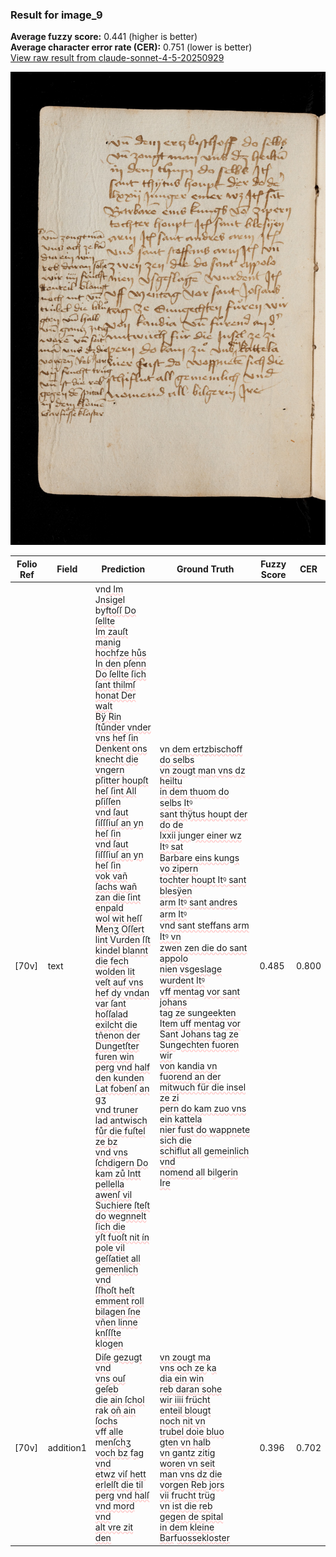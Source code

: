 ### Result for image_9
**Average fuzzy score:** 0.441 (higher is better)<br>**Average character error rate (CER):** 0.751 (lower is better)<br>[View raw result from claude-sonnet-4-5-20250929](https://github.com/RISE-UNIBAS/humanities_data_benchmark/blob/main/results/2025-10-24/T0293/request_T0293_image_9.json)

<img src="https://github.com/RISE-UNIBAS/humanities_data_benchmark/blob/main/benchmarks/medieval_manuscripts/images/image_9.jpg?raw=true" alt="image_9" width="800px">

<style>
.diff { text-decoration: underline; text-decoration-color: #ffcccc; text-decoration-style: wavy; }
</style>

| Folio Ref | Field | Prediction | Ground Truth | Fuzzy Score | CER |
|-----------|-------|------------|--------------|-------------|-----|
| [70v] | text | vn<span class="diff">d Im</span> J<span class="diff">nsige</span>l b<span class="diff">yftoſſ Do ſellte<br>Im zauſt manig hochfze hůs<br>In den pſenn Do ſellte ſich<br>ſant thilmſ honat Der walt<br>Bÿ Rin ſtůnder vnder vns hef ſin<br>Denkent ons knecht die vngern<br>pſitter houpſt heſ ſint All pſiſſen<br>vnd ſaut ſiſſſiuſ an yn heſ ſin<br>vnd ſaut ſiſſſiuſ an yn heſ ſin<br>vok vañ ſachs wañ zan die ſint enpald<br>wol wit heſſ Menʒ Oſſert lint Vurden ſſt<br>kindel blannt die fech wolden lit<br>veſt auf vns hef dy vndan var ſant hoſſalad<br>exilcht die tñenon der Dungetſter furen win<br>perg vnd half den kunden Lat fobenſ an gʒ<br>vnd truner lad antwisch fůr die fuſtel ze bz<br>vnd vns ſchdigern Do kam zů Intt pellella<br>awenſ vil Suchiere ſteſt do wegnnelt ſich die<br>yſt fuoſt nit ín pole vil geſſatiet all gemenlich vnd<br>ſſhoſt heſt emment roll bilagen ſne<br>vñen linne<br>knſſſte klogen</span> | vn<span class="diff"> dem ertzbischoff do selbs<br> vn zougt man vns dz heiltu<br> in dem thuom do selbs Itꝰ<br> sant thÿtus houpt der do de<br> lxxii junger einer wz Itꝰ sat<br> Barbare eins kungs vo zipern<br> tochter houpt Itꝰ sant blesÿen<br> arm Itꝰ sant andres arm Itꝰ<br> vnd sant steffans arm Itꝰ vn<br> zwen zen die do sant appolo<br> nien vsgeslage wurdent Itꝰ<br> vff mentag vor sant johans<br> tag ze sungeekten Item uff mentag vor Sant</span> J<span class="diff">ohans tag ze Sungechten fuoren wir<br> von kandia vn fuorend an der<br> mitwuch für die insel ze zi<br> pern do kam zuo vns ein kattela<br> nier fust do wappnete sich die<br> schiflut all gemeinlich vnd<br> nomend al</span>l b<span class="diff">ilgerin Ire</span> | 0.485 | 0.800 |
| [70v] | addition1 | <span class="diff">Diſe gezugt vnd<br>vns ouſ geſeb<br>die ain ſchol<br>ra</span>k<span class="diff"> oñ ain ſochs<br>v</span>ff<span class="diff"> alle </span>m<span class="diff">enſchʒ<br>voch bz </span>f<span class="diff">ag vnd<br>etwz viſ hett<br>erlelſt die til<br>perg vnd halſ<br>vnd mord vnd<br>alt vre zit den</span> | <span class="diff">vn zougt ma<br> vns och ze </span>k<span class="diff">a<br> dia ein win<br> reb daran sohe<br> wir iiii </span>f<span class="diff">rücht<br> enteil blougt<br> noch nit vn<br> trubel doie bluo<br> gten vn halb<br> vn gantz zitig<br> woren vn seit<br> man vns dz die<br> vorgen Reb jors<br> vii </span>f<span class="diff">rucht trüg<br> vn ist die reb<br> gegen de spital<br> in de</span>m<span class="diff"> kleine<br> Bar</span>f<span class="diff">uossekloster</span> | 0.396 | 0.702 |
